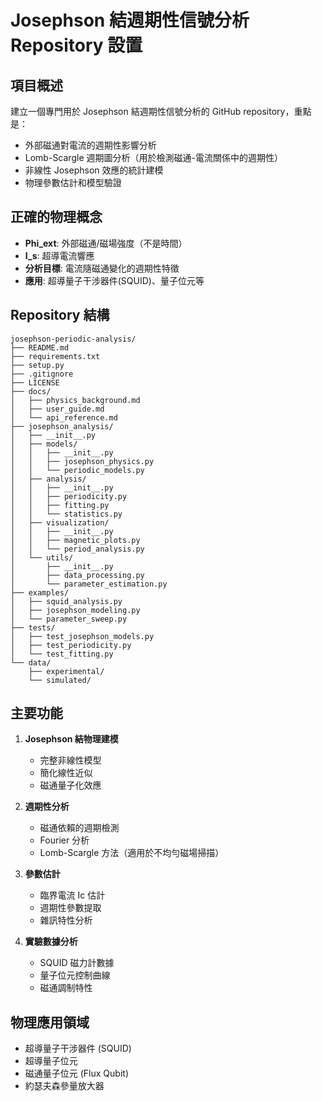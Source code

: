 # Josephson 結週期性信號分析 Repository 設置

## 項目概述
建立一個專門用於 Josephson 結週期性信號分析的 GitHub repository，重點是：
- 外部磁通對電流的週期性影響分析
- Lomb-Scargle 週期圖分析（用於檢測磁通-電流關係中的週期性）
- 非線性 Josephson 效應的統計建模
- 物理參數估計和模型驗證

## 正確的物理概念
- **Phi_ext**: 外部磁通/磁場強度（不是時間）
- **I_s**: 超導電流響應
- **分析目標**: 電流隨磁通變化的週期性特徵
- **應用**: 超導量子干涉器件(SQUID)、量子位元等

## Repository 結構
```
josephson-periodic-analysis/
├── README.md
├── requirements.txt
├── setup.py
├── .gitignore
├── LICENSE
├── docs/
│   ├── physics_background.md
│   ├── user_guide.md
│   └── api_reference.md
├── josephson_analysis/
│   ├── __init__.py
│   ├── models/
│   │   ├── __init__.py
│   │   ├── josephson_physics.py
│   │   └── periodic_models.py
│   ├── analysis/
│   │   ├── __init__.py
│   │   ├── periodicity.py
│   │   ├── fitting.py
│   │   └── statistics.py
│   ├── visualization/
│   │   ├── __init__.py
│   │   ├── magnetic_plots.py
│   │   └── period_analysis.py
│   └── utils/
│       ├── __init__.py
│       ├── data_processing.py
│       └── parameter_estimation.py
├── examples/
│   ├── squid_analysis.py
│   ├── josephson_modeling.py
│   └── parameter_sweep.py
├── tests/
│   ├── test_josephson_models.py
│   ├── test_periodicity.py
│   └── test_fitting.py
└── data/
    ├── experimental/
    └── simulated/
```

## 主要功能
1. **Josephson 結物理建模**
   - 完整非線性模型
   - 簡化線性近似
   - 磁通量子化效應

2. **週期性分析**
   - 磁通依賴的週期檢測
   - Fourier 分析
   - Lomb-Scargle 方法（適用於不均勻磁場掃描）

3. **參數估計**
   - 臨界電流 Ic 估計
   - 週期性參數提取
   - 雜訊特性分析

4. **實驗數據分析**
   - SQUID 磁力計數據
   - 量子位元控制曲線
   - 磁通調制特性

## 物理應用領域
- 超導量子干涉器件 (SQUID)
- 超導量子位元
- 磁通量子位元 (Flux Qubit)
- 約瑟夫森參量放大器
